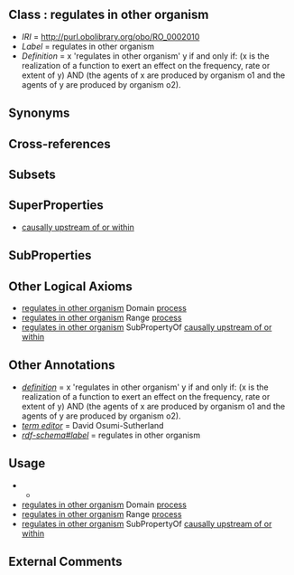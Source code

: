 
## Class : regulates in other organism

 * *IRI* = http://purl.obolibrary.org/obo/RO_0002010
 * *Label* = regulates in other organism
 * *Definition* = x 'regulates in other organism' y if and only if: (x is the realization of a function to exert an effect on the frequency, rate or extent of y) AND (the agents of x are produced by organism o1 and the agents of y are produced by organism o2).

## Synonyms


## Cross-references


## Subsets


## SuperProperties

 * [causally upstream of or within](../../RO/18/RO_0002418.md)

## SubProperties


## Other Logical Axioms

 * [regulates in other organism](../../RO/10/RO_0002010.md) Domain [process](../../BFO/15/BFO_0000015.md)
 * [regulates in other organism](../../RO/10/RO_0002010.md) Range [process](../../BFO/15/BFO_0000015.md)
 * [regulates in other organism](../../RO/10/RO_0002010.md) SubPropertyOf [causally upstream of or within](../../RO/18/RO_0002418.md)

## Other Annotations

 * *[definition](../../IAO/15/IAO_0000115.md)* = x 'regulates in other organism' y if and only if: (x is the realization of a function to exert an effect on the frequency, rate or extent of y) AND (the agents of x are produced by organism o1 and the agents of y are produced by organism o2).
 * *[term editor](../../IAO/17/IAO_0000117.md)* = David Osumi-Sutherland
 * *[rdf-schema#label](../../el/rdf-schema#label.md)* = regulates in other organism

## Usage

 * -
 * [regulates in other organism](../../RO/10/RO_0002010.md) Domain [process](../../BFO/15/BFO_0000015.md)
 * [regulates in other organism](../../RO/10/RO_0002010.md) Range [process](../../BFO/15/BFO_0000015.md)
 * [regulates in other organism](../../RO/10/RO_0002010.md) SubPropertyOf [causally upstream of or within](../../RO/18/RO_0002418.md)

## External Comments

